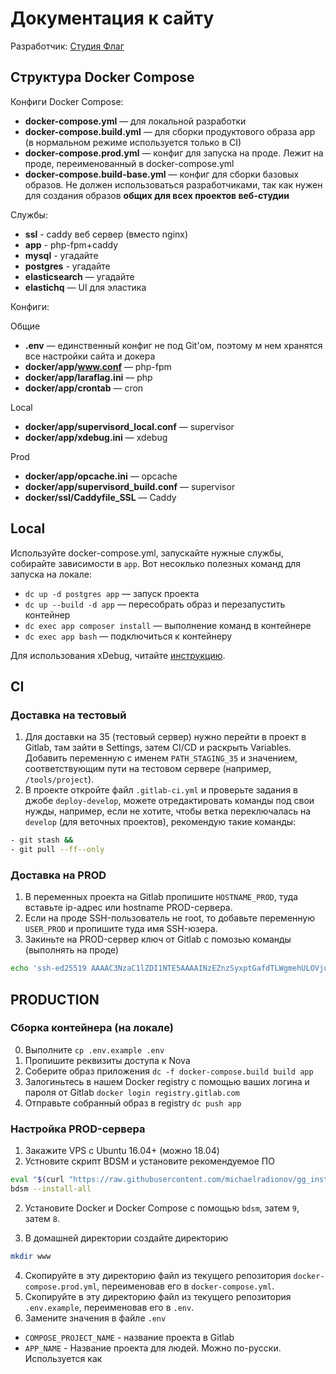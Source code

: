 # Документация к сайту

Разработчик: [Студия Флаг](https://flagstudio.ru)

## Структура Docker Compose

Конфиги Docker Compose:

- **docker-compose.yml** — для локальной разработки
- **docker-compose.build.yml** — для сборки продуктового образа app (в нормальном режиме используется только в CI)
- **docker-compose.prod.yml** — конфиг для запуска на проде. Лежит на проде, переименованный в docker-compose.yml
- **docker-compose.build-base.yml** — конфиг для сборки базовых образов. Не должен использоваться разработчиками, так как нужен для создания образов **общих для всех проектов веб-студии**

Службы:

- **ssl** - caddy веб сервер (вместо nginx)
- **app** - php-fpm+caddy
- **mysql** - угадайте
- **postgres** - угадайте
- **elasticsearch** — угадайте
- **elastichq** — UI для эластика

Конфиги:

Общие

- **.env** — единственный конфиг не под Git'ом, поэтому м нем хранятся все настройки сайта и докера
- **docker/app/www.conf** — php-fpm
- **docker/app/laraflag.ini** — php
- **docker/app/crontab** — cron

Local

- **docker/app/supervisord_local.conf** — supervisor
- **docker/app/xdebug.ini** — xdebug

Prod

- **docker/app/opcache.ini** — opcache
- **docker/app/supervisord_build.conf** — supervisor
- **docker/ssl/Caddyfile_SSL** — Caddy

## Local

Используйте docker-compose.yml, запускайте нужные службы, собирайте зависимости в `app`. Вот несоклько полезных команд для запуска на локале:


- `dc up -d postgres app` — запуск проекта
- `dc up --build -d app` — пересобрать образ и перезапустить контейнер
- `dc exec app composer install` — выполнение команд в контейнере
- `dc exec app bash` — подключиться к контейнеру

Для использования xDebug, читайте [инструкцию](http://docs.flagstudio.ru/docs/1.0/xdebug_docker).


## CI

### Доставка на тестовый

1. Для доставки на 35 (тестовый сервер) нужно перейти в проект в Gitlab, там зайти в Settings, затем CI/CD и раскрыть Variables. Добавить переменную с именем `PATH_STAGING_35` и значением, соответствующим пути на тестовом сервере (например, `/tools/project`).
2. В проекте откройте файл `.gitlab-ci.yml` и проверьте задания в джобе `deploy-develop`, можете отредактировать команды под свои нужды, например, если не хотите, чтобы ветка переключалась на `develop` (для веточных проектов), рекомендую такие команды:
```bash
- git stash &&
- git pull --ff--only
```

### Доставка на PROD

1. В переменных проекта на Gitlab пропишите `HOSTNAME_PROD`, туда вставьте ip-адрес или hostname PROD-сервера.
2. Если на проде SSH-пользователь не root, то добавьте переменную `USER_PROD` и пропишите туда имя SSH-юзера.
3. Закиньте на PROD-сервер ключ от Gitlab с помозью команды (выполнять на проде)

```bash
echo 'ssh-ed25519 AAAAC3NzaC1lZDI1NTE5AAAAINzEZnzSyxptGafdTLWgmehULOVjuz0azLH6TLUg9fbg gitlab-flagstudio.ru' >> ~/.ssh/authorized_keys
```

## PRODUCTION

### Сборка контейнера (на локале)

0. Выполните `cp .env.example .env`
1. Пропишите реквизиты доступа к Nova
0. Соберите образ приложения `dc -f docker-compose.build build app`
1. Залогиньтесь в нашем Docker registry с помощью ваших логина и пароля от Gitlab `docker login registry.gitlab.com`
2. Отправьте собранный образ в registry `dc push app`

### Настройка PROD-сервера

1. Закажите VPS с Ubuntu 16.04+ (можно 18.04)
2. Устновите скрипт BDSM и установите рекомендуемое ПО

```bash
eval "$(curl "https://raw.githubusercontent.com/michaelradionov/gg_installer/master/gg_installer.sh")" && gg_installer bdsm
bdsm --install-all
```

2. Установите Docker и Docker Compose с помощью `bdsm`, затем `9`, затем `8`.

3. В домашней директории создайте директорию

```bash
mkdir www
```

4. Скопируйте в эту директорию файл из текущего репозитория `docker-compose.prod.yml`, переименовав его в `docker-compose.yml`.
4. Скопируйте в эту директорию файл из текущего репозитория `.env.example`, переименовав его в `.env`.
5. Замените значения в файле `.env`

- `COMPOSE_PROJECT_NAME` - название проекта в Gitlab
- `APP_NAME` - Название проекта для людей. Можно по-русски. Используется как <title/> по умолчанию и еще в паре мест для админа.
- `APP_URL` - домен сайта с https://
- `DB_CONNECTION` - `pgsql` или `mysql`
- `DB_HOST` - `mysql` или `postgres`. Если запускаете без докера, то `localhost`
- `DB_DATABASE` - название проекта латинскими буквами
- `DB_USERNAME` - название проекта латинскими буквами
- `DB_PASSWORD` — сложный набор случайных символов. если вы установили BDSM, то выполните `genpass`

6. Перенесите с тестовой среды директорию `storage` или возьмите из этого репозитория. Команда для заливки с тестового (находясь в папке проекта на тестовом сервере).

```bash
scp -r storage root@<server_ip>:<site_dir>/
```

7. Выполните команду ниже. Если у вас проект с MySQL, то используйте `mysql`.

```bash
dc up -d caddy postgres
```


7. На этом шаге сайт уже должен кое-как запуститься
8. Залейте бэкап БД. BDSM поможет вам с импортом/экспортом БД, поиском с заменой домена и тд.


10. Когда сайт начнет открываться, отредактируйте `.env` еще раз
- `APP_ENV=production`
- `APP_DEBUG=false`
12. Настройте DNS. Обычно для нормальной работы сайта нужна запись типа A с именем "@" (и заодно вторая с именем "www") и значением равным IP вашего VPS-сервера.
13. Проверьте, правильно ли написан домен в файле `docker/ssl/Caddyfile_SSL`
14. Скопируйте `Caddyfile_SSL` в директорию проекта на PROD-сервере
11. Запустите Caddy, чтобы заработал https с помощью `dc up -d ssl`. Все должно заработать автоматически, если сервис Let's encrypt сможет получить доступ к  вашему сайту. То есть DNS уже должны быть настроены. Имейте ввиду, количество попыток получения сертификата ограничено.


##a Просто полезные команды Docker

### Просмотр

```bash
dc ps # выводит список контейнеров для данного проекта (надо выполнять в директории проекта, где docker-compose.yml)
dps # выводит список всех запущенных в системе контейнеров (полезно, чтобы узнать, какой проект запущен на сервере или чекнуть контейнеры, не переходя в директорию проекта)
dc logs -f --tail=1000 # выводит логи всех служб
dc logs -f --tail=1000 app # выводит логи службы php-fpm
```

### Чистка

Очень много места могут занимать неиспользуемые образы. Немного места могу занимать убитые контейнеры. Давайте удалим их все.

```bash
docker image prune
docker container prune
```
